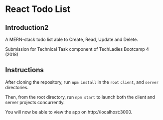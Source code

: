 # React Todo List

## Introduction2
A MERN-stack todo list able to Create, Read, Update and Delete.

Submission for Technical Task component of TechLadies Bootcamp 4 (2018)

## Instructions
After cloning the repository, run `npm install` in the
`root` `client`, and `server` directories.

Then, from the root directory, run `npm start` to launch both the client and server projects concurrently.

You will now be able to view the app on http://localhost:3000.
